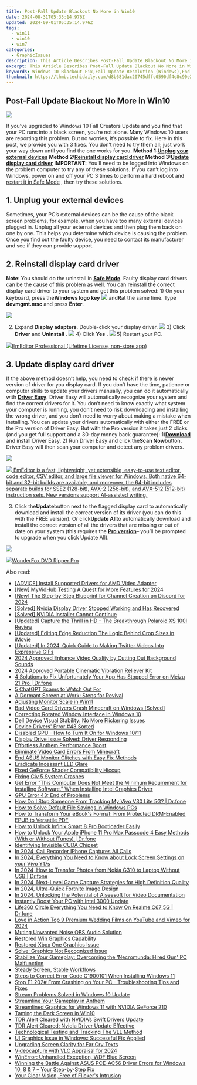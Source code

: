 ```yaml
---
title: Post-Fall Update Blackout No More in Win10
date: 2024-08-31T05:35:14.976Z
updated: 2024-09-01T05:35:14.976Z
tags:
  - win11
  - win10
  - win7
categories:
  - GraphicIssues
description: This Article Describes Post-Fall Update Blackout No More in Win10
excerpt: This Article Describes Post-Fall Update Blackout No More in Win10
keywords: Windows 10 Blackout Fix,Fall Update Resolution (Windows),End of System Rebooting (Win10),No More Restart Updates in Win10,Post-Fall Update Improvements for Win10,Windows 10 Stability Enhancements,Avoiding Blackouts After Windows Fall Release
thumbnail: https://thmb.techidaily.com/d8b681dac20745dffc0590df4e8c90e2635d89e0810cfd55569744e9fd64a173.jpg
---
```


## Post-Fall Update Blackout No More in Win10

![](https://images.drivereasy.com/wp-content/uploads/2016/10/windows-10-black-screen.png)

If you’ve upgraded to Windows 10 Fall Creators Update and you find that your PC runs into a black screen, you’re not alone. Many Windows 10 users are reporting this problem. But no worries, it’s possible to fix. Here in this post, we provide you with 3 fixes. You don’t need to try them all; just work your way down until you find the one works for you.   **Method 1:[Unplug your external devices](#m1)**   **Method 2:[Reinstall display card driver](#m2)**   **Method 3:[Update display card driver](#m3)** **IMPORTANT:**  You’ll need to be logged into Windows on the problem computer to try any of these solutions. If you can’t log into Windows, power on and off your PC 3 times to perform a hard reboot and [restart it in Safe Mode](https://tools.techidaily.com/drivereasy/download/) , then try these solutions.

## 1\. Unplug your external devices

 Sometimes, your PC’s external devices can be the cause of the black screen problems, for example, when you have too many external devices plugged in. Unplug all your external devices and then plug them back on one by one. This helps you determine which device is causing the problem. Once you find out the faulty device, you need to contact its manufacturer and see if they can provide support.

## 2\. Reinstall display card driver

**Note**: You should do the uninstall in [**Safe Mode**](https://tools.techidaily.com/drivereasy/download/). Faulty display card drivers can be the cause of this problem as well. You can reinstall the correct display card driver to your system and get this problem solved: 1) On your keyboard, press the**Windows logo key** ![](https://images.drivereasy.com/wp-content/uploads/2016/10/img_5811a625cdad7.png) and**R**at the same time. Type **devmgmt.msc** and press **Enter**.

![](https://images.drivereasy.com/wp-content/uploads/2017/09/img_59c24493dcfb1.png)

2) Expand **Display adapters**. Double-click your display driver. ![](https://images.drivereasy.com/wp-content/uploads/2016/10/display-adapters-expand.jpg)  3) Click **Driver** and **Uninstall** . ![](https://images.drivereasy.com/wp-content/uploads/2016/10/uninstall-display-adpater.jpg)  4) Click **Yes** . ![](https://images.drivereasy.com/wp-content/uploads/2016/10/confirm-device-uninstall.png) 5) Restart your PC.

<!-- affiliate ads begin -->
<a href="https://shop.emeditor.com/order/checkout.php?PRODS=4631722&QTY=1&AFFILIATE=108875&CART=1"><img src="https://www.emeditor.com/wp-content/uploads/2023/05/frontpage2-2048x588.webp" border="0">EmEditor Professional (Lifetime License, non-store app)</a>
<!-- affiliate ads end -->
## 3\. Update display card driver

If the above method doesn’t help, you need to check if there is newer version of driver for you display card. If you don’t have the time, patience or computer skills to update your drivers manually, you can do it automatically with [**Driver Easy**](https://tools.techidaily.com/drivereasy/download/). Driver Easy will automatically recognize your system and find the correct drivers for it. You don’t need to know exactly what system your computer is running, you don’t need to risk downloading and installing the wrong driver, and you don’t need to worry about making a mistake when installing. You can update your drivers automatically with either the FREE or the Pro version of Driver Easy. But with the Pro version it takes just 2 clicks (and you get full support and a 30-day money back guarantee): 1)[**Download**](https://tools.techidaily.com/drivereasy/download/) and install Driver Easy. 2) Run Driver Easy and click the**Scan Now**button. Driver Easy will then scan your computer and detect any problem drivers.

![](https://images.drivereasy.com/wp-content/uploads/2017/09/img_59c245c4a6b9e.png)

<!-- affiliate ads begin -->
<a href="https://shop.emeditor.com/order/checkout.php?PRODS=4610657&QTY=1&AFFILIATE=108875&CART=1"><img src="https://www.emeditor.com/wp-content/uploads/2024/06/emeditor_chat_ai.png" border="0">
EmEditor is a fast, lightweight, yet extensible, easy-to-use text editor, code editor, CSV editor, and large file viewer for Windows. Both native 64-bit and 32-bit builds are available, and moreover, the 64-bit includes separate builds for SSE2 (128-bit), AVX-2 (256-bit), and AVX-512 (512-bit) instruction sets. New versions support AI-assisted writing.</a>
<!-- affiliate ads end -->
3) Click the**Update**button next to the flagged display card to automatically download and install the correct version of its driver (you can do this with the FREE version). Or click**Update All**to automatically download and install the correct version of all the drivers that are missing or out of date on your system (this requires the [**Pro version**](https://tools.techidaily.com/drivereasy/download/)– you’ll be prompted to upgrade when you click Update All).

![](https://images.drivereasy.com/wp-content/uploads/2017/09/img_59c2460315f83.jpg)

<!-- affiliate ads begin -->
<a href="https://secure.2checkout.com/order/checkout.php?PRODS=3922934&QTY=1&AFFILIATE=108875&CART=1"><img src="https://secure.avangate.com/images/merchant/4b0a0290ad7df100b77e86839989a75e/products/ripperpro.png" border="0">WonderFox DVD Ripper Pro</a>
<!-- affiliate ads end -->
<ins class="adsbygoogle"
     style="display:block"
     data-ad-format="autorelaxed"
     data-ad-client="ca-pub-7571918770474297"
     data-ad-slot="1223367746"></ins>



<ins class="adsbygoogle"
     style="display:block"
     data-ad-client="ca-pub-7571918770474297"
     data-ad-slot="8358498916"
     data-ad-format="auto"
     data-full-width-responsive="true"></ins>





<span class="atpl-alsoreadstyle">Also read:</span>
<div><ul>
<li><a href="https://graphic-issues.techidaily.com/advice-install-supported-drivers-for-amd-video-adapter/"><u>[ADVICE] Install Supported Drivers for AMD Video Adapter</u></a></li>
<li><a href="https://screen-activity-recording.techidaily.com/new-myvidhub-testing-a-quest-for-more-features-for-2024/"><u>[New] MyVidHub Testing  A Quest for More Features for 2024</u></a></li>
<li><a href="https://discord-videos.techidaily.com/new-the-step-by-step-blueprint-for-channel-creation-on-discord-for-2024/"><u>[New] The Step-by-Step Blueprint for Channel Creation on Discord for 2024</u></a></li>
<li><a href="https://graphic-issues.techidaily.com/solved-nvidia-display-driver-stopped-working-and-has-recovered/"><u>[Solved] Nvidia Display Driver Stopped Working and Has Recovered</u></a></li>
<li><a href="https://graphic-issues.techidaily.com/solved-nvidia-installer-cannot-continue/"><u>[Solved] NVIDIA Installer Cannot Continue</u></a></li>
<li><a href="https://extra-information.techidaily.com/updated-capture-the-thrill-in-hd-the-breakthrough-polaroid-xs-100i-review/"><u>[Updated] Capture the Thrill in HD - The Breakthrough Polaroid XS 100I Review</u></a></li>
<li><a href="https://fox-info.techidaily.com/updated-editing-edge-reduction-the-logic-behind-crop-sizes-in-imovie/"><u>[Updated] Editing Edge Reduction  The Logic Behind Crop Sizes in iMovie</u></a></li>
<li><a href="https://twitter-videos.techidaily.com/updated-in-2024-quick-guide-to-making-twitter-videos-into-expressive-gifs/"><u>[Updated] In 2024, Quick Guide to Making Twitter Videos Into Expressive GIFs</u></a></li>
<li><a href="https://video-screen-grab.techidaily.com/2024-approved-enhance-video-quality-by-cutting-out-background-sounds/"><u>2024 Approved  Enhance Video Quality by Cutting Out Background Sounds</u></a></li>
<li><a href="https://fox-hovers.techidaily.com/2024-approved-portable-cinematic-vibration-reliever-kit/"><u>2024 Approved  Portable Cinematic Vibration Reliever Kit</u></a></li>
<li><a href="https://howto.techidaily.com/4-solutions-to-fix-unfortunately-your-app-has-stopped-error-on-meizu-21-pro-drfone-by-drfone-fix-android-problems-fix-android-problems/"><u>4 Solutions to Fix Unfortunately Your App Has Stopped Error on Meizu 21 Pro | Dr.fone</u></a></li>
<li><a href="https://tech-savvy.techidaily.com/5-chatgpt-scams-to-watch-out-for/"><u>5 ChatGPT Scams to Watch Out For</u></a></li>
<li><a href="https://graphic-issues.techidaily.com/a-dormant-screen-at-work-steps-for-revival/"><u>A Dormant Screen at Work: Steps for Revival</u></a></li>
<li><a href="https://graphic-issues.techidaily.com/adjusting-monitor-scale-in-win11/"><u>Adjusting Monitor Scale in Win11</u></a></li>
<li><a href="https://graphic-issues.techidaily.com/bad-video-card-drivers-crash-minecraft-on-windows-solved/"><u>Bad Video Card Drivers Crash Minecraft on Windows [Solved]</u></a></li>
<li><a href="https://graphic-issues.techidaily.com/correcting-rotated-window-interface-in-windows-10/"><u>Correcting Rotated Window Interface in Windows 10</u></a></li>
<li><a href="https://graphic-issues.techidaily.com/dell-device-visual-stability-no-more-flickering-issues/"><u>Dell Device Visual Stability: No More Flickering Issues</u></a></li>
<li><a href="https://graphic-issues.techidaily.com/device-drivers-error-43-sorted/"><u>Device Drivers' Error #43 Sorted</u></a></li>
<li><a href="https://graphic-issues.techidaily.com/disabled-gpu-how-to-turn-it-on-for-windows-1011/"><u>Disabled GPU - How to Turn It On for Windows 10/11</u></a></li>
<li><a href="https://graphic-issues.techidaily.com/display-drive-issue-solved-driver-responding/"><u>Display Drive Issue Solved: Driver Responding</u></a></li>
<li><a href="https://graphic-issues.techidaily.com/effortless-anthem-performance-boost/"><u>Effortless Anthem Performance Boost</u></a></li>
<li><a href="https://graphic-issues.techidaily.com/eliminate-video-card-errors-from-minecraft/"><u>Eliminate Video Card Errors From Minecraft</u></a></li>
<li><a href="https://graphic-issues.techidaily.com/end-asus-monitor-glitches-with-easy-fix-methods/"><u>End ASUS Monitor Glitches with Easy Fix Methods</u></a></li>
<li><a href="https://graphic-issues.techidaily.com/eradicate-incessant-led-glare/"><u>Eradicate Incessant LED Glare</u></a></li>
<li><a href="https://graphic-issues.techidaily.com/fixed-geforce-shader-compatibility-hiccup/"><u>Fixed GeForce Shader Compatibility Hiccup</u></a></li>
<li><a href="https://graphic-issues.techidaily.com/fixing-civ-5-system-crashes/"><u>Fixing Civ 5 System Crashes</u></a></li>
<li><a href="https://graphic-issues.techidaily.com/get-error-this-computer-does-not-meet-the-minimum-requirement-for-installing-software-when-installing-intel-graphics-driver/"><u>Get Error “This Computer Does Not Meet the Minimum Requirement for Installing Software.” When Installing Intel Graphics Driver</u></a></li>
<li><a href="https://graphic-issues.techidaily.com/gpu-error-43-end-of-problems/"><u>GPU Error 43: End of Problems</u></a></li>
<li><a href="https://android-location-track.techidaily.com/how-do-i-stop-someone-from-tracking-my-vivo-v30-lite-5g-drfone-by-drfone-virtual-android/"><u>How Do I Stop Someone From Tracking My Vivo V30 Lite 5G? | Dr.fone</u></a></li>
<li><a href="https://win11-tips.techidaily.com/how-to-solve-default-file-savings-in-windows-pcs/"><u>How to Solve Default File Savings in Windows PCs</u></a></li>
<li><a href="https://solve-lab.techidaily.com/how-to-transform-your-ebooks-format-from-protected-drm-enabled-epub-to-versatile-pdf/"><u>How to Transform Your eBook's Format: From Protected DRM-Enabled EPUB to Versatile PDF</u></a></li>
<li><a href="https://unlock-android.techidaily.com/how-to-unlock-infinix-smart-8-pro-bootloader-easily-by-drfone-android/"><u>How to Unlock Infinix Smart 8 Pro Bootloader Easily</u></a></li>
<li><a href="https://iphone-unlock.techidaily.com/how-to-unlock-your-apple-iphone-11-pro-max-passcode-4-easy-methods-with-or-without-itunes-drfone-by-drfone-ios/"><u>How to Unlock Your Apple iPhone 11 Pro Max Passcode 4 Easy Methods (With or Without iTunes) | Dr.fone</u></a></li>
<li><a href="https://graphic-issues.techidaily.com/identifying-invisible-cuda-chipset/"><u>Identifying Invisible CUDA Chipset</u></a></li>
<li><a href="https://extra-resources.techidaily.com/in-2024-call-recorder-iphone-captures-all-calls/"><u>In 2024, Call Recorder  IPhone Captures All Calls</u></a></li>
<li><a href="https://android-unlock.techidaily.com/in-2024-everything-you-need-to-know-about-lock-screen-settings-on-your-vivo-y17s-by-drfone-android/"><u>In 2024, Everything You Need to Know about Lock Screen Settings on your Vivo Y17s</u></a></li>
<li><a href="https://android-transfer.techidaily.com/in-2024-how-to-transfer-photos-from-nokia-g310-to-laptop-without-usb-drfone-by-drfone-transfer-from-android-transfer-from-android/"><u>In 2024, How to Transfer Photos from Nokia G310 to Laptop Without USB | Dr.fone</u></a></li>
<li><a href="https://screen-recording.techidaily.com/in-2024-next-level-game-capture-strategies-for-high-definition-quality/"><u>In 2024, Next-Level Game Capture  Strategies for High Definition Quality</u></a></li>
<li><a href="https://youtube-tips.techidaily.com/24-ultra-quick-fortnite-image-design/"><u>In 2024, Ultra-Quick Fortnite Image Design</u></a></li>
<li><a href="https://screen-sharing-recording.techidaily.com/in-2024-unlocking-the-potential-of-aiseesoft-for-video-documentation/"><u>In 2024, Unlocking the Potential of Aiseesoft for Video Documentation</u></a></li>
<li><a href="https://graphic-issues.techidaily.com/instantly-boost-your-pc-with-intel-3000-update/"><u>Instantly Boost Your PC with Intel 3000 Update</u></a></li>
<li><a href="https://fake-location.techidaily.com/life360-circle-everything-you-need-to-know-on-realme-c67-5g-drfone-by-drfone-virtual-android/"><u>Life360 Circle Everything You Need to Know On Realme C67 5G | Dr.fone</u></a></li>
<li><a href="https://youtube-stream.techidaily.com/love-in-action-top-9-premium-wedding-films-on-youtube-and-vimeo-for-2024/"><u>Love in Action  Top 9 Premium Wedding Films on YouTube and Vimeo for 2024</u></a></li>
<li><a href="https://on-screen-recording.techidaily.com/muting-unwanted-noise-obs-audio-solution/"><u>Muting Unwanted Noise  OBS Audio Solution</u></a></li>
<li><a href="https://graphic-issues.techidaily.com/restored-win-graphics-capability/"><u>Restored Win Graphics Capability</u></a></li>
<li><a href="https://graphic-issues.techidaily.com/restored-xbox-one-graphics-issue/"><u>Restored Xbox One Graphics Issue</u></a></li>
<li><a href="https://graphic-issues.techidaily.com/solve-graphics-not-recognized-issue/"><u>Solve: Graphics Not Recognized Issue</u></a></li>
<li><a href="https://instagram-video-recordings.techidaily.com/stabilize-your-gameplay-overcoming-the-necromunda-hired-gun-pc-malfunction/"><u>Stabilize Your Gameplay: Overcoming the 'Necromunda: Hired Gun' PC Malfunction</u></a></li>
<li><a href="https://graphic-issues.techidaily.com/steady-screen-stable-workflows/"><u>Steady Screen, Stable Workflows</u></a></li>
<li><a href="https://graphic-issues.techidaily.com/steps-to-correct-error-code-c1900101-when-installing-windows-11/"><u>Steps to Correct Error Code C1900101 When Installing Windows 11</u></a></li>
<li><a href="https://win-blog.techidaily.com/stop-f1-202-from-crashing-on-your-pc-troubleshooting-tips-and-fixes/"><u>Stop F1 202# From Crashing on Your PC - Troubleshooting Tips and Fixes</u></a></li>
<li><a href="https://graphic-issues.techidaily.com/stream-problems-solved-in-windows-10-update/"><u>Stream Problems Solved in Windows 10 Update</u></a></li>
<li><a href="https://graphic-issues.techidaily.com/streamline-your-gameplay-in-anthem/"><u>Streamline Your Gameplay in Anthem</u></a></li>
<li><a href="https://graphic-issues.techidaily.com/streamlined-graphics-for-windows-11-with-nvidia-geforce-210/"><u>Streamlined Graphics for Windows 11 with NVIDIA GeForce 210</u></a></li>
<li><a href="https://graphic-issues.techidaily.com/taming-the-dark-screen-in-win10/"><u>Taming the Dark Screen in Win10</u></a></li>
<li><a href="https://graphic-issues.techidaily.com/tdr-alert-cleared-with-nvidias-swift-drivers-update/"><u>TDR Alert Cleared with NVIDIA’s Swift Drivers Update</u></a></li>
<li><a href="https://graphic-issues.techidaily.com/tdr-alert-cleared-nvidia-driver-update-effective/"><u>TDR Alert Cleared: Nvidia Driver Update Effective</u></a></li>
<li><a href="https://vp-tips.techidaily.com/technological-testing-and-tracking-the-vll-method/"><u>Technological Testing and Tracking  The VLL Method</u></a></li>
<li><a href="https://graphic-issues.techidaily.com/ui-graphics-issue-in-windows-successful-fix-applied/"><u>UI Graphics Issue in Windows: Successful Fix Applied</u></a></li>
<li><a href="https://graphic-issues.techidaily.com/upgrading-screen-clarity-for-far-cry-texts/"><u>Upgrading Screen Clarity for Far Cry Texts</u></a></li>
<li><a href="https://video-capture.techidaily.com/videocapture-with-vlc-appraisal-for-2024/"><u>Videocapture with VLC Appraisal for 2024</u></a></li>
<li><a href="https://graphic-issues.techidaily.com/winerror-unhandled-exception-wdf-blue-screen/"><u>WinError: Unhandled Exception, WDF Blue Screen</u></a></li>
<li><a href="https://win-dash.techidaily.com/winning-the-battle-against-asus-pce-ac56-driver-errors-for-windows-10-8-and-7-your-step-by-step-fix/"><u>Winning the Battle Against ASUS PCE-AC56 Driver Errors for Windows 10, 8 & 7 – Your Step-by-Step Fix</u></a></li>
<li><a href="https://graphic-issues.techidaily.com/your-clear-vision-free-of-flickers-intrusion/"><u>Your Clear Vision, Free of Flicker's Intrusion</u></a></li>
</ul></div>

